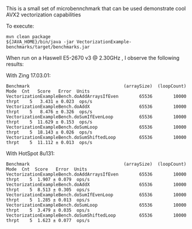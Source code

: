 This is a small set of microbennchmark that can be used demonstrate cool AVX2 vectorization capabilities

To execute:
```
mvn clean package
${JAVA_HOME}/bin/java -jar VectorizationExample-benchmarks/target/benchmarks.jar
```

When run on a Haswell E5-2670 v3 @ 2.30GHz , I observe the following results:

With Zing 17.03.01:
```
Benchmark                                    (arraySize)  (loopCount)   Mode  Cnt   Score   Error  Units
VectorizationExampleBench.doAddArraysIfEven        65536        10000  thrpt    5   3.431 ± 0.023  ops/s
VectorizationExampleBench.doAddX                   65536        10000  thrpt    5   8.476 ± 0.326  ops/s
VectorizationExampleBench.doSumIfEvenLoop          65536        10000  thrpt    5  11.629 ± 0.153  ops/s
VectorizationExampleBench.doSumLoop                65536        10000  thrpt    5  18.143 ± 0.026  ops/s
VectorizationExampleBench.doSumShiftedLoop         65536        10000  thrpt    5  11.112 ± 0.013  ops/s
```

With HotSpot 8u131:
```
Benchmark                                    (arraySize)  (loopCount)   Mode  Cnt  Score   Error  Units
VectorizationExampleBench.doAddArraysIfEven        65536        10000  thrpt    5  1.907 ± 0.079  ops/s
VectorizationExampleBench.doAddX                   65536        10000  thrpt    5  8.513 ± 0.305  ops/s
VectorizationExampleBench.doSumIfEvenLoop          65536        10000  thrpt    5  1.285 ± 0.013  ops/s
VectorizationExampleBench.doSumLoop                65536        10000  thrpt    5  3.479 ± 0.035  ops/s
VectorizationExampleBench.doSumShiftedLoop         65536        10000  thrpt    5  1.623 ± 0.077  ops/s
```